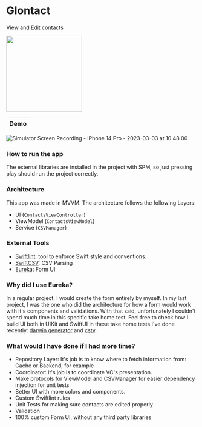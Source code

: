 # Glontact
View and Edit contacts

<img src="https://user-images.githubusercontent.com/6511079/222737089-0d291d45-0632-4298-a827-cf8de6f45166.png"  width="200" height="200">

| Demo |
| --- |
![Simulator Screen Recording - iPhone 14 Pro - 2023-03-03 at 10 48 00](https://user-images.githubusercontent.com/6511079/222737645-63424cae-fe2b-45d0-9598-868d1d88debb.gif)

### How to run the app
The external libraries are installed in the project with SPM, so just pressing play should run the project correctly.

### Architecture
This app was made in MVVM. The architecture follows the following Layers:
* UI (```ContactsViewController```)
* ViewModel (```ContactsViewModel```)
* Service (```CSVManager```)

### External Tools
* [Swiftlint](https://github.com/realm/SwiftLint): tool to enforce Swift style and conventions.
* [SwiftCSV](https://github.com/swiftcsv/SwiftCSV): CSV Parsing
* [Eureka](https://github.com/xmartlabs/Eureka): Form UI

### Why did I use Eureka?
In a regular project, I would create the form entirely by myself. In my last project, I was the one who did the architecture for how a form would work with it's components and validations. With that said, unfortunately I couldn't spend much time in this specific take home test. Feel free to check how I build UI both in UIKit and SwiftUI in these take home tests I've done recently: [darwin generator](https://github.com/lfarah/darwin-generator) and [cstv](https://github.com/lfarah/cstv).

### What would I have done if I had more time?
* Repository Layer: It's job is to know where to fetch information from: Cache or Backend, for example
* Coordinator: it's job is to coordinate VC's presentation.
* Make protocols for ViewModel and CSVManager for easier dependency injection for unit tests
* Better UI with more colors and components.
* Custom Swiftlint rules
* Unit Tests for making sure contacts are edited properly
* Validation
* 100% custom Form UI, without any third party libraries

